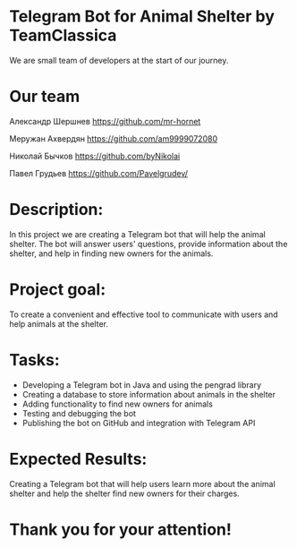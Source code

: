 # Telegram Bot for Animal Shelter by TeamClassica

We are small team of developers at the start of our journey.

# Our team

Александр Шершнев
https://github.com/mr-hornet  

Меружан Ахвердян
https://github.com/am9999072080

Николай Бычков
https://github.com/byNikolai

Павел Грудьев
https://github.com/Pavelgrudev/

# Description: 

In this project we are creating a Telegram bot that will help the animal shelter. The bot will answer users' questions, provide information about the shelter, and help in finding new owners for the animals.

# Project goal:

 To create a convenient and effective tool to communicate with users and help animals at the shelter.

# Tasks:

- Developing a Telegram bot in Java and using the pengrad library
- Creating a database to store information about animals in the shelter
- Adding functionality to find new owners for animals
- Testing and debugging the bot
- Publishing the bot on GitHub and integration with Telegram API

# Expected Results: 

Creating a Telegram bot that will help users learn more about the animal shelter and help the shelter find new owners for their charges.

# Thank you for your attention!
